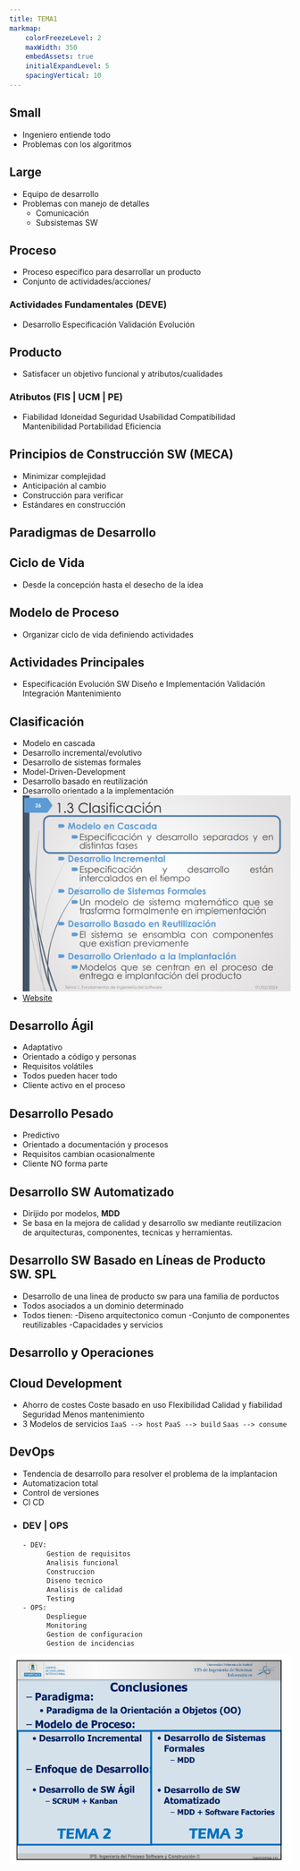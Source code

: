 ```yaml
---
title: TEMA1
markmap: 
    colorFreezeLevel: 2  
    maxWidth: 350
    embedAssets: true
    initialExpandLevel: 5 
    spacingVertical: 10
---
```


## Small
- Ingeniero entiende todo 
- Problemas con los algoritmos

## Large
- Equipo de desarrollo
- Problemas con manejo de detalles
  - Comunicación
  - Subsistemas SW

## Proceso
- Proceso específico para desarrollar un producto
- Conjunto de actividades/acciones/

### Actividades Fundamentales (DEVE)
- Desarrollo
 Especificación
 Validación
 Evolución

## Producto
- Satisfacer un objetivo funcional y atributos/cualidades

### Atributos (FIS | UCM | PE)
- Fiabilidad
 Idoneidad
 Seguridad
 Usabilidad
 Compatibilidad
 Mantenibilidad
 Portabilidad
 Eficiencia

## Principios de Construcción SW (MECA)
- Minimizar complejidad
- Anticipación al cambio
- Construcción para verificar
- Estándares en construcción

## Paradigmas de Desarrollo

## Ciclo de Vida
- Desde la concepción hasta el desecho de la idea

## Modelo de Proceso
- Organizar ciclo de vida definiendo actividades

## Actividades Principales
- Especificación
 Evolución SW
 Diseño e Implementación
 Validación
 Integración
 Mantenimiento

## Clasificación
- Modelo en cascada
- Desarrollo incremental/evolutivo  
- Desarrollo de sistemas formales
- Model-Driven-Development
- Desarrollo basado en reutilización
- Desarrollo orientado a la implementación
![Modelos FIS](Fotos/Modelos.PNG)
- [Website]([Diapo26](https://moodle.upm.es/titulaciones/oficiales/pluginfile.php/11082972/mod_resource/content/11/Tema%201.%20Introducci%C3%B3n%20a%20la%20Ingenier%C3%ADa%20del%20Software.pdf))

## Desarrollo Ágil
- Adaptativo
- Orientado a código y personas
- Requisitos volátiles
- Todos pueden hacer todo
- Cliente activo en el proceso

## Desarrollo Pesado
- Predictivo
- Orientado a documentación y procesos
- Requisitos cambian ocasionalmente
- Cliente NO forma parte

## Desarrollo SW Automatizado
- Dirijido por modelos, **MDD**
- Se basa en la mejora de calidad y desarrollo sw mediante reutilizacion de arquitecturas, componentes, tecnicas y herramientas. 

## Desarrollo SW Basado en Líneas de Producto SW. SPL
- Desarrollo de una linea de producto sw para una familia de porductos
- Todos asociados a un dominio determinado
- Todos tienen:
      -Diseno arquitectonico comun
      -Conjunto de componentes reutilizables
      -Capacidades y servicios

## Desarrollo y Operaciones

## Cloud Development
- Ahorro de costes
  Coste basado en uso
  Flexibilidad
  Calidad y fiabilidad
  Seguridad
  Menos mantenimiento
- 3 Modelos de servicios
  `IaaS --> host`
  `PaaS --> build`
  `Saas --> consume`

## DevOps
- Tendencia de desarrollo para resolver el problema de la implantacion
- Automatizacion total
- Control de versiones
- CI CD
- ### DEV | OPS
      - DEV:
            Gestion de requisitos
            Analisis funcional
            Construccion
            Diseno tecnico
            Analisis de calidad
            Testing
      - OPS:
            Despliegue
            Monitoring
            Gestion de configuracion
            Gestion de incidencias

![Conlcusiones](Fotos/ConclusionT1.PNG)

